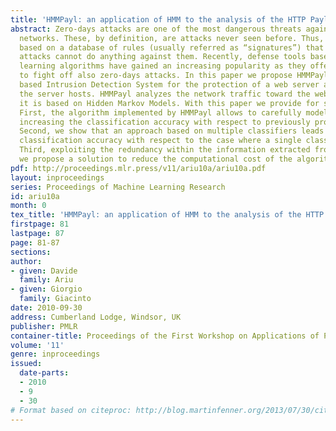 ```yaml
---
title: 'HMMPayl: an application of HMM to the analysis of the HTTP Payload'
abstract: Zero-days attacks are one of the most dangerous threats against computer
  networks. These, by definition, are attacks never seen before. Thus, defense tools
  based on a database of rules (usually referred as “signatures”) that describe known
  attacks cannot do anything against them. Recently, defense tools based on machine
  learning algorithms have gained an increasing popularity as they offer the possibility
  to fight off also zero-days attacks. In this paper we propose HMMPayl, an anomaly
  based Intrusion Detection System for the protection of a web server and of the applications
  the server hosts. HMMPayl analyzes the network traffic toward the web server and
  it is based on Hidden Markov Models. With this paper we provide for several contributions.
  First, the algorithm implemented by HMMPayl allows to carefully model the payload
  increasing the classification accuracy with respect to previously proposed solutions.
  Second, we show that an approach based on multiple classifiers leads to an increased
  classification accuracy with respect to the case where a single classifier is used.
  Third, exploiting the redundancy within the information extracted from the payload
  we propose a solution to reduce the computational cost of the algorithm.
pdf: http://proceedings.mlr.press/v11/ariu10a/ariu10a.pdf
layout: inproceedings
series: Proceedings of Machine Learning Research
id: ariu10a
month: 0
tex_title: 'HMMPayl: an application of HMM to the analysis of the HTTP Payload'
firstpage: 81
lastpage: 87
page: 81-87
sections: 
author:
- given: Davide
  family: Ariu
- given: Giorgio
  family: Giacinto
date: 2010-09-30
address: Cumberland Lodge, Windsor, UK
publisher: PMLR
container-title: Proceedings of the First Workshop on Applications of Pattern Analysis
volume: '11'
genre: inproceedings
issued:
  date-parts:
  - 2010
  - 9
  - 30
# Format based on citeproc: http://blog.martinfenner.org/2013/07/30/citeproc-yaml-for-bibliographies/
---
```

